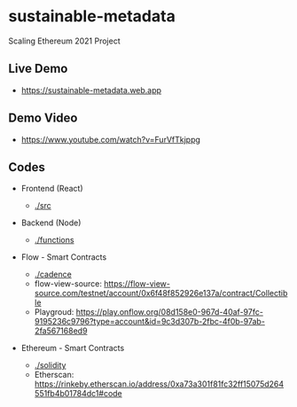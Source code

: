 # sustainable-metadata
Scaling Ethereum 2021 Project

## Live Demo
- https://sustainable-metadata.web.app

## Demo Video
- https://www.youtube.com/watch?v=FurVfTkjppg

## Codes

- Frontend (React)
  - [./src](./src)

- Backend (Node)
  - [./functions](./functions)

- Flow - Smart Contracts
  - [./cadence](./cadence)
  - flow-view-source: https://flow-view-source.com/testnet/account/0x6f48f852926e137a/contract/Collectible
  - Playgroud: https://play.onflow.org/08d158e0-967d-40af-97fc-9195236c9796?type=account&id=9c3d307b-2fbc-4f0b-97ab-2fa567168ed9

- Ethereum - Smart Contracts
  - [./solidity](./solidity)
  - Etherscan: https://rinkeby.etherscan.io/address/0xa73a301f81fc32ff15075d264551fb4b01784dc1#code
